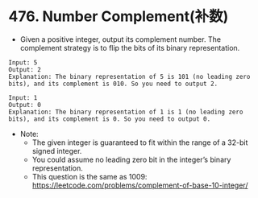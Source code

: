 # 476. Number Complement(补数)
* Given a positive integer, output its complement number. The complement strategy is to flip the bits of its binary representation.
```text
Input: 5
Output: 2
Explanation: The binary representation of 5 is 101 (no leading zero bits), and its complement is 010. So you need to output 2.
 
Input: 1
Output: 0
Explanation: The binary representation of 1 is 1 (no leading zero bits), and its complement is 0. So you need to output 0.
```
* Note:
    * The given integer is guaranteed to fit within the range of a 32-bit signed integer.
    * You could assume no leading zero bit in the integer’s binary representation.
    * This question is the same as 1009: https://leetcode.com/problems/complement-of-base-10-integer/